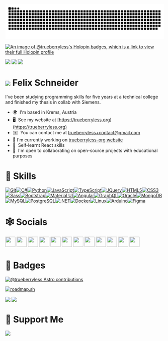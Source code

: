 <picture>
  <source media="(prefers-color-scheme: dark)" srcset="https://raw.githubusercontent.com/trueberryless/trueberryless/output/github-contribution-grid-snake-dark.svg" />
  <source media="(prefers-color-scheme: light)" srcset="https://raw.githubusercontent.com/trueberryless/trueberryless/output/github-contribution-grid-snake.svg" />
  <img alt="github-snake" src="https://raw.githubusercontent.com/trueberryless/trueberryless/output/github-contribution-grid-snake.svg" />
</picture>

[![An image of @trueberryless's Holopin badges, which is a link to view their full Holopin profile](https://holopin.me/trueberryless)](https://holopin.io/@trueberryless)

![](https://img.shields.io/badge/ØWPM-80-yellow)
![](https://img.shields.io/badge/Country-Austria-blueviolet)
![](https://img.shields.io/badge/Coolness-look%20at%20the%20stats%20bro-brightgreen)

# ![](https://user-images.githubusercontent.com/18350557/176309783-0785949b-9127-417c-8b55-ab5a4333674e.gif) Felix Schneider

I've been studying programming skills for five years at a technical college and finished my thesis in collab with Siemens.

*   🌍  I'm based in Krems, Austria
*   🖥️  See my website at [https://trueberryless.org](https://trueberryless.org)
*   ✉️  You can contact me at [trueberryless+contact@gmail.com](mailto:trueberryless+contact@gmail.com)
*   🚀  I'm currently working on [trueberryless-org website](https://trueberryless-org.trueberryless.org)
*   🧠  Self-learnt React skills
*   🤝  I'm open to collaborating on open-source projects with educational purposes

# 🥷 Skills

<p align="left">
  <a href="https://git-scm.com/" target="_blank" rel="noreferrer"
    ><img
      src="https://raw.githubusercontent.com/danielcranney/readme-generator/main/public/icons/skills/git-colored.svg"
      width="36"
      height="36"
      alt="Git" /></a
  ><a
    href="https://docs.microsoft.com/en-us/dotnet/csharp/"
    target="_blank"
    rel="noreferrer"
    ><img
      src="https://raw.githubusercontent.com/danielcranney/readme-generator/main/public/icons/skills/csharp-colored.svg"
      width="36"
      height="36"
      alt="C#" /></a
  ><a href="https://www.python.org/" target="_blank" rel="noreferrer"
    ><img
      src="https://raw.githubusercontent.com/danielcranney/readme-generator/main/public/icons/skills/python-colored.svg"
      width="36"
      height="36"
      alt="Python" /></a
  ><a
    href="https://developer.mozilla.org/en-US/docs/Web/JavaScript"
    target="_blank"
    rel="noreferrer"
    ><img
      src="https://raw.githubusercontent.com/danielcranney/readme-generator/main/public/icons/skills/javascript-colored.svg"
      width="36"
      height="36"
      alt="JavaScript" /></a
  ><a href="https://www.typescriptlang.org/" target="_blank" rel="noreferrer"
    ><img
      src="https://raw.githubusercontent.com/danielcranney/readme-generator/main/public/icons/skills/typescript-colored.svg"
      width="36"
      height="36"
      alt="TypeScript" /></a
  ><a href="https://jquery.com/" target="_blank" rel="noreferrer"
    ><img
      src="https://raw.githubusercontent.com/danielcranney/readme-generator/main/public/icons/skills/jquery-colored.svg"
      width="36"
      height="36"
      alt="JQuery" /></a
  ><a
    href="https://developer.mozilla.org/en-US/docs/Glossary/HTML5"
    target="_blank"
    rel="noreferrer"
    ><img
      src="https://raw.githubusercontent.com/danielcranney/readme-generator/main/public/icons/skills/html5-colored.svg"
      width="36"
      height="36"
      alt="HTML5" /></a
  ><a href="https://www.w3.org/TR/CSS/#css" target="_blank" rel="noreferrer"
    ><img
      src="https://raw.githubusercontent.com/danielcranney/readme-generator/main/public/icons/skills/css3-colored.svg"
      width="36"
      height="36"
      alt="CSS3" /></a
  ><a href="https://sass-lang.com/" target="_blank" rel="noreferrer"
    ><img
      src="https://raw.githubusercontent.com/danielcranney/readme-generator/main/public/icons/skills/sass-colored.svg"
      width="36"
      height="36"
      alt="Sass" /></a
  ><a href="https://getbootstrap.com/" target="_blank" rel="noreferrer"
    ><img
      src="https://raw.githubusercontent.com/danielcranney/readme-generator/main/public/icons/skills/bootstrap-colored.svg"
      width="36"
      height="36"
      alt="Bootstrap" /></a
  ><a href="https://mui.com/" target="_blank" rel="noreferrer"
    ><img
      src="https://raw.githubusercontent.com/danielcranney/readme-generator/main/public/icons/skills/materialui-colored.svg"
      width="36"
      height="36"
      alt="Material UI" /></a
  ><a href="https://angular.io/" target="_blank" rel="noreferrer"
    ><img
      src="https://raw.githubusercontent.com/danielcranney/readme-generator/main/public/icons/skills/angularjs-colored.svg"
      width="36"
      height="36"
      alt="Angular" /></a
  ><a href="https://graphql.org/" target="_blank" rel="noreferrer"
    ><img
      src="https://raw.githubusercontent.com/danielcranney/readme-generator/main/public/icons/skills/graphql-colored.svg"
      width="36"
      height="36"
      alt="GraphQL" /></a
  ><a
    href="https://www.oracle.com/uk/index.html"
    target="_blank"
    rel="noreferrer"
    ><img
      src="https://raw.githubusercontent.com/danielcranney/readme-generator/main/public/icons/skills/oracle-colored.svg"
      width="36"
      height="36"
      alt="Oracle" /></a
  ><a href="https://www.mongodb.com/" target="_blank" rel="noreferrer"
    ><img
      src="https://raw.githubusercontent.com/danielcranney/readme-generator/main/public/icons/skills/mongodb-colored.svg"
      width="36"
      height="36"
      alt="MongoDB" /></a
  ><a href="https://www.mysql.com/" target="_blank" rel="noreferrer"
    ><img
      src="https://raw.githubusercontent.com/danielcranney/readme-generator/main/public/icons/skills/mysql-colored.svg"
      width="36"
      height="36"
      alt="MySQL" /></a
  ><a href="https://www.postgresql.org/" target="_blank" rel="noreferrer"
    ><img
      src="https://raw.githubusercontent.com/danielcranney/readme-generator/main/public/icons/skills/postgresql-colored.svg"
      width="36"
      height="36"
      alt="PostgreSQL" /></a
  ><a
    href="https://dotnet.microsoft.com/en-us/"
    target="_blank"
    rel="noreferrer"
    ><img
      src="https://raw.githubusercontent.com/danielcranney/readme-generator/main/public/icons/skills/dot-net-colored.svg"
      width="36"
      height="36"
      alt=".NET" /></a
  ><a href="https://www.docker.com/" target="_blank" rel="noreferrer"
    ><img
      src="https://raw.githubusercontent.com/danielcranney/readme-generator/main/public/icons/skills/docker-colored.svg"
      width="36"
      height="36"
      alt="Docker" /></a
  ><a href="https://www.linux.org" target="_blank" rel="noreferrer"
    ><img
      src="https://raw.githubusercontent.com/danielcranney/readme-generator/main/public/icons/skills/linux-colored.svg"
      width="36"
      height="36"
      alt="Linux" /></a
  ><a
    href="https://store.arduino.cc/?gclid=Cj0KCQjw2eilBhCCARIsAG0Pf8uueBifykWcsSS4LPESeGQfxGVKJYnzV7bz471XfknQJy_1VINVWM8aAkLtEALw_wcB"
    target="_blank"
    rel="noreferrer"
    ><img
      src="https://raw.githubusercontent.com/danielcranney/readme-generator/main/public/icons/skills/arduino-colored.svg"
      width="36"
      height="36"
      alt="Arduino" /></a
  ><a href="https://www.figma.com/" target="_blank" rel="noreferrer"
    ><img
      src="https://raw.githubusercontent.com/danielcranney/readme-generator/main/public/icons/skills/figma-colored.svg"
      width="36"
      height="36"
      alt="Figma"
  /></a>
</p>

# 🕸️ Socials

<p align="left">
  <a href="https://www.codepen.io/trueberryless" target="_blank" rel="noreferrer">
    <img
      src="https://raw.githubusercontent.com/danielcranney/readme-generator/main/public/icons/socials/codepen-dark.svg"
      width="32"
      height="32"
    /></a>
  <a href="https://discord.com/users/trueberryless" target="_blank" rel="noreferrer">
    <img
      src="https://raw.githubusercontent.com/danielcranney/readme-generator/main/public/icons/socials/discord.svg"
      width="32"
      height="32"
    /></a>
  <a href="https://www.dribbble.com/trueberryless" target="_blank" rel="noreferrer">
    <img
      src="https://raw.githubusercontent.com/danielcranney/readme-generator/main/public/icons/socials/dribbble.svg"
      width="32"
      height="32"
    /></a>
  <a href="https://www.facebook.com/trueberryless" target="_blank" rel="noreferrer">
    <img
      src="https://raw.githubusercontent.com/danielcranney/readme-generator/main/public/icons/socials/facebook-dark.svg"
      width="32"
      height="32"
    /></a>
  <a href="https://www.github.com/trueberryless" target="_blank" rel="noreferrer">
    <img
      src="https://raw.githubusercontent.com/danielcranney/readme-generator/main/public/icons/socials/github-dark.svg"
      width="32"
      height="32"
    /></a>
  <a href="http://www.instagram.com/trueberryless" target="_blank" rel="noreferrer">
    <img
      src="https://raw.githubusercontent.com/danielcranney/readme-generator/main/public/icons/socials/instagram.svg"
      width="32"
      height="32"
    /></a>
  <a href="https://www.linkedin.com/in/trueberryless" target="_blank" rel="noreferrer">
    <img
      src="https://raw.githubusercontent.com/danielcranney/readme-generator/main/public/icons/socials/linkedin.svg"
      width="32"
      height="32"
    /></a>
  <a href="https://www.stackoverflow.com/users/trueberryless" target="_blank" rel="noreferrer">
    <img
      src="https://raw.githubusercontent.com/danielcranney/readme-generator/main/public/icons/socials/stackoverflow.svg"
      width="32"
      height="32"
    /></a>
  <a href="https://www.x.com/trueberryless" target="_blank" rel="noreferrer">
    <img
      src="https://raw.githubusercontent.com/danielcranney/readme-generator/main/public/icons/socials/twitter-dark.svg"
      width="32"
      height="32"
    /></a>
  <a href="https://www.youtube.com/@trueberryless" target="_blank" rel="noreferrer">
    <img
      src="https://raw.githubusercontent.com/danielcranney/readme-generator/main/public/icons/socials/youtube.svg"
      width="32"
      height="32"
    /></a>
  <a href="https://www.twitch.tv/trueberryless" target="_blank" rel="noreferrer">
    <img
      src="https://raw.githubusercontent.com/danielcranney/readme-generator/main/public/icons/socials/twitch.svg"
      width="32"
      height="32"
    /></a>
  <a href="https://linktr.ee/trueberryless" target="_blank" rel="noreferrer">
    <img
      src="https://api.blog.production.linktr.ee/wp-content/uploads/2022/06/Avatar-Symbol-Canopy.png"
      width="32"
      height="32"
    /></a>
</p>

# 🚀 Badges

[![@trueberryless Astro contributions](https://astro.badg.es/v2/contributor/trueberryless.svg)](https://astro.badg.es/contributor/trueberryless/)

[![roadmap.sh](https://roadmap.sh/card/wide/672cbb3f31d65c235d3e2235?variant=dark&roadmaps=frontend%2Cbackend%2Cdocker%2Ckubernetes)](https://roadmap.sh)

<a href="https://github.com/anuraghazra/github-readme-stats">
  <img height=200 align="center" src="https://github-readme-stats.vercel.app/api?username=trueberryless" />
</a>
<a href="https://github.com/anuraghazra/convoychat">
  <img height=200 align="center" src="https://github-readme-stats.vercel.app/api/top-langs?username=trueberryless&layout=compact&langs_count=8&card_width=320" />
</a>


# 🫶 Support Me

<a href="https://www.ko-fi.com/trueberryless"><img src="https://storage.ko-fi.com/cdn/kofi2.png?v=3" width="150"/></a>

